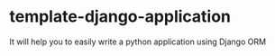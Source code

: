 # template-django-application
It will help you to easily write a python application using Django ORM
